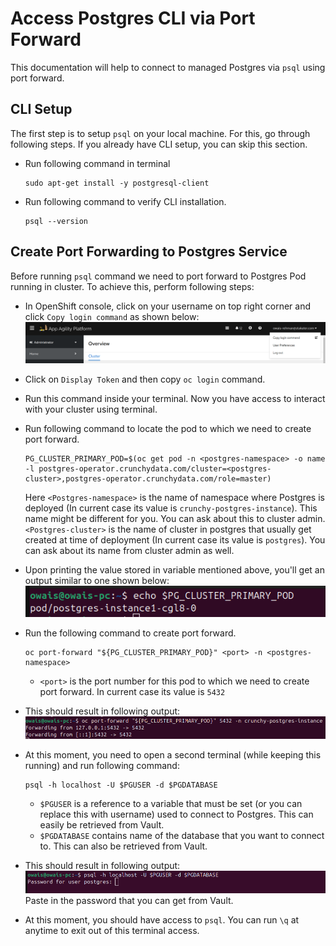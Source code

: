 # Access Postgres CLI via Port Forward

This documentation will help to connect to managed Postgres via `psql` using port forward.

## CLI Setup

The first step is to setup `psql` on your local machine. For this, go through following steps. If you already have CLI setup, you can skip this section.

- Run following command in terminal

  ```shell
  sudo apt-get install -y postgresql-client
  ```

- Run following command to verify CLI installation.

  ```shell
  psql --version
  ```

## Create Port Forwarding to Postgres Service

Before running `psql` command we need to port forward to Postgres Pod running in cluster. To achieve this, perform following steps:

- In OpenShift console, click on your username on top right corner and click `Copy login command` as shown below:
  ![`OpenShift Console`](../images/openshift-console.png)
- Click on `Display Token` and then copy `oc login` command.
- Run this command inside your terminal. Now you have access to interact with your cluster using terminal.
- Run following command to locate the pod to which we need to create port forward.

  ```shell
  PG_CLUSTER_PRIMARY_POD=$(oc get pod -n <postgres-namespace> -o name -l postgres-operator.crunchydata.com/cluster=<postgres-cluster>,postgres-operator.crunchydata.com/role=master)
  ```

  Here `<Postgres-namespace>` is the name of namespace where Postgres is deployed (In current case its value is `crunchy-postgres-instance`). This name might be different for you. You can ask about this to cluster admin. `<Postgres-cluster>` is the name of cluster in postgres that usually get created at time of deployment (In current case its value is `postgres`). You can ask about its name from cluster admin as well.

- Upon printing the value stored in variable mentioned above, you'll get an output similar to one shown below:
  ![`Postgres Pod Name`](../images/postgres-pod.png)
- Run the following command to create port forward.
  
  ```shell
  oc port-forward "${PG_CLUSTER_PRIMARY_POD}" <port> -n <postgres-namespace>
  ```

    - `<port>` is the port number for this pod to which we need to create port forward. In current case its value is `5432`
- This should result in following output:
  ![`Postgres Port Forward`](../images/postgres-port-forward.png)
- At this moment, you need to open a second terminal (while keeping this running) and run following command:
  
  ```shell
  psql -h localhost -U $PGUSER -d $PGDATABASE
  ```
  
    - `$PGUSER` is a reference to a variable that must be set (or you can replace this with username) used to connect to Postgres. This can easily be retrieved from Vault.
    - `$PGDATABASE` contains name of the database that you want to connect to. This can also be retrieved from Vault.
- This should result in following output:
![`Postgres Password Prompt`](../images/postgres-password-promt.png)
  Paste in the password that you can get from Vault.
- At this moment, you should have access to `psql`. You can run `\q` at anytime to exit out of this terminal access.
